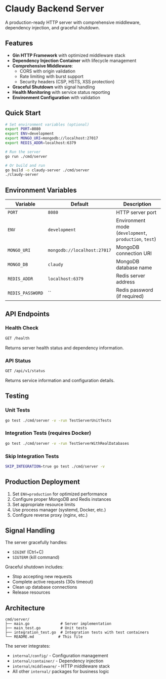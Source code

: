 # Claudy Backend Server

A production-ready HTTP server with comprehensive middleware, dependency injection, and graceful shutdown.

## Features

- **Gin HTTP Framework** with optimized middleware stack
- **Dependency Injection Container** with lifecycle management
- **Comprehensive Middleware**:
  - CORS with origin validation
  - Rate limiting with burst support
  - Security headers (CSP, HSTS, XSS protection)
- **Graceful Shutdown** with signal handling
- **Health Monitoring** with service status reporting
- **Environment Configuration** with validation

## Quick Start

```bash
# Set environment variables (optional)
export PORT=8080
export ENV=development
export MONGO_URI=mongodb://localhost:27017
export REDIS_ADDR=localhost:6379

# Run the server
go run ./cmd/server

# Or build and run
go build -o claudy-server ./cmd/server
./claudy-server
```

## Environment Variables

| Variable | Default | Description |
|----------|---------|-------------|
| `PORT` | `8080` | HTTP server port |
| `ENV` | `development` | Environment mode (`development`, `production`, `test`) |
| `MONGO_URI` | `mongodb://localhost:27017` | MongoDB connection URI |
| `MONGO_DB` | `claudy` | MongoDB database name |
| `REDIS_ADDR` | `localhost:6379` | Redis server address |
| `REDIS_PASSWORD` | `` | Redis password (if required) |

## API Endpoints

### Health Check
```bash
GET /health
```
Returns server health status and dependency information.

### API Status
```bash
GET /api/v1/status
```
Returns service information and configuration details.

## Testing

### Unit Tests
```bash
go test ./cmd/server -v -run TestServerUnitTests
```

### Integration Tests (requires Docker)
```bash
go test ./cmd/server -v -run TestServerWithRealDatabases
```

### Skip Integration Tests
```bash
SKIP_INTEGRATION=true go test ./cmd/server -v
```

## Production Deployment

1. Set `ENV=production` for optimized performance
2. Configure proper MongoDB and Redis instances
3. Set appropriate resource limits
4. Use process manager (systemd, Docker, etc.)
5. Configure reverse proxy (nginx, etc.)

## Signal Handling

The server gracefully handles:
- `SIGINT` (Ctrl+C)
- `SIGTERM` (kill command)

Graceful shutdown includes:
- Stop accepting new requests
- Complete active requests (30s timeout)
- Clean up database connections
- Release resources

## Architecture

```
cmd/server/
├── main.go              # Server implementation
├── main_test.go         # Unit tests
├── integration_test.go  # Integration tests with test containers
└── README.md           # This file
```

The server integrates:
- `internal/config/` - Configuration management
- `internal/container/` - Dependency injection
- `internal/middleware/` - HTTP middleware stack
- All other `internal/` packages for business logic